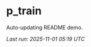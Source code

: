# p_train

Auto-updating README demo.

<!--START_SECTION:status-->
_Last run: 2025-11-01 05:19 UTC_
<!--END_SECTION:status-->








































































































































































































































































































































































































































































































































































































































































































































































































































































































































































































































































































































































































































































































































































































































































































































































































































































































